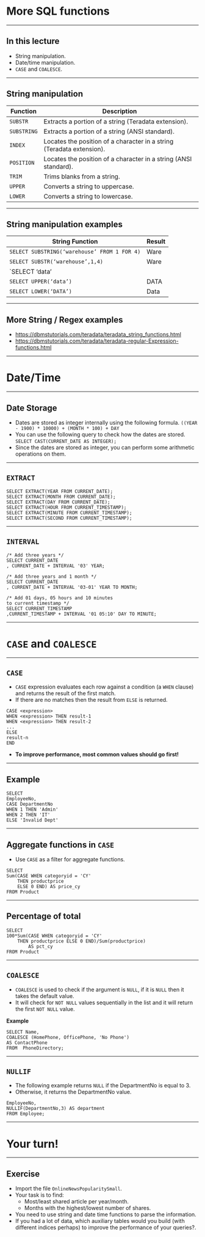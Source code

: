 # More SQL functions

---
## In this lecture
- String manipulation.
- Date/time manipulation.
- `CASE` and `COALESCE`.


---
## String manipulation
|Function | Description|
|-----|--------|
|`SUBSTR` | Extracts a portion of a string (Teradata extension). |
| `SUBSTRING` | Extracts a portion of a string (ANSI standard). |
| `INDEX` | Locates the position of a character in a string (Teradata extension). |
| `POSITION` | Locates the position of a character in a string  (ANSI standard). |
| `TRIM` | Trims blanks from a string. |
| `UPPER` | Converts a string to uppercase. |
| `LOWER` | Converts a string to lowercase. |


---
## String manipulation examples
|String Function | Result |
|-----|--------|
|`SELECT SUBSTRING(‘warehouse’ FROM 1 FOR 4)`| Ware |
|`SELECT SUBSTR(‘warehouse’,1,4)` |  Ware |
|`SELECT ‘data’ || ‘ ‘ || ‘warehouse’` | data warehouse |
|`SELECT UPPER(‘data’)` |   DATA | 
|`SELECT LOWER(‘DATA’)` | Data |


---
## More String / Regex examples
- https://dbmstutorials.com/teradata/teradata_string_functions.html
- https://dbmstutorials.com/teradata/teradata-regular-Expression-functions.html


---
# Date/Time

---
## Date Storage

- Dates are stored as integer internally using the following formula. 
`((YEAR - 1900) * 10000) + (MONTH * 100) + DAY `
- You can use the following query to check how the dates are stored. 
`SELECT CAST(CURRENT_DATE AS INTEGER);`
- Since the dates are stored as integer, you can perform some arithmetic operations on them.

---
## `EXTRACT`
```
SELECT EXTRACT(YEAR FROM CURRENT_DATE); 
SELECT EXTRACT(MONTH FROM CURRENT_DATE); 
SELECT EXTRACT(DAY FROM CURRENT_DATE); 
SELECT EXTRACT(HOUR FROM CURRENT_TIMESTAMP); 
SELECT EXTRACT(MINUTE FROM CURRENT_TIMESTAMP); 
SELECT EXTRACT(SECOND FROM CURRENT_TIMESTAMP); 
```


---
## `INTERVAL`

```
/* Add three years */
SELECT CURRENT_DATE
, CURRENT_DATE + INTERVAL '03' YEAR; 

/* Add three years and 1 month */
SELECT CURRENT_DATE
, CURRENT_DATE + INTERVAL '03-01' YEAR TO MONTH;

/* Add 01 days, 05 hours and 10 minutes 
to current timestamp */
SELECT CURRENT_TIMESTAMP
,CURRENT_TIMESTAMP + INTERVAL '01 05:10' DAY TO MINUTE; 
```

---
# `CASE` and `COALESCE`

---
## `CASE`

- `CASE` expression evaluates each row against a condition (a `WHEN` clause) and returns the result of the first match. 
- If there are no matches then the result from `ELSE` is returned. 

```
CASE <expression> 
WHEN <expression> THEN result-1 
WHEN <expression> THEN result-2 
...
ELSE  
result-n 
END 
```
- **To improve performance, most common values should go first!**


---
## Example

```
SELECT 
EmployeeNo, 
CASE DepartmentNo 
WHEN 1 THEN 'Admin' 
WHEN 2 THEN 'IT' 
ELSE 'Invalid Dept' 
```

---
## Aggregate functions in `CASE`
- Use `CASE` as a filter for aggregate functions.
```
SELECT 
Sum(CASE WHEN categoryid = 'CY' 
    THEN productprice 
    ELSE 0 END) AS price_cy
FROM Product
```

---
## Percentage of total

```
SELECT 
100*Sum(CASE WHEN categoryid = 'CY'
	THEN productprice ELSE 0 END)/Sum(productprice)
    	AS pct_cy
FROM Product
```

---
## `COALESCE`

- `COALESCE` is used to check if the argument is `NULL`, if it is `NULL` then it takes the default value.
- It will check for `NOT NULL` values sequentially in the list and it will return the first `NOT NULL` value.

**Example**
```
SELECT Name, 
COALESCE (HomePhone, OfficePhone, 'No Phone') 
AS ContactPhone
FROM  PhoneDirectory;
```

---
## `NULLIF`

- The following example returns `NULL` if the DepartmentNo is equal to 3. 
- Otherwise, it returns the DepartmentNo value.

```SELECT 
EmployeeNo, 
NULLIF(DepartmentNo,3) AS department 
FROM Employee; 
```

---
# Your turn!

---
## Exercise

- Import the file `OnlineNewsPopularitySmall`.
- Your task is to find:
	- Most/least shared article per year/month.
    - Months with the highest/lowest number of shares.
- You need to use string and date time functions to parse the information. 
- If you had a lot of data, which auxiliary tables would you build (with different indices perhaps) to improve the performance of your queries?.
